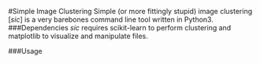 #Simple Image Clustering
Simple (or more fittingly stupid) image clustering [*sic*] is a very barebones command line tool written in Python3.  
###Dependencies
*sic* requires scikit-learn to perform clustering and matplotlib to visualize and manipulate files.

###Usage

